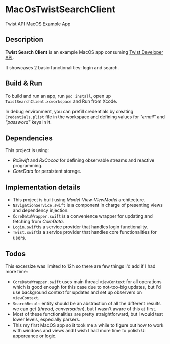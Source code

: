 # MacOsTwistSearchClient
Twist API MacOS Example App

## Description
**Twist Search Client** is an example MacOS app consuming [Twist Developer API](https://api.twistapp.com/v2/). 

It showcases 2 basic functionalities: login and search.

## Build & Run
To build and run an app, run `pod install`, open up `TwistSearchClient.xcworkspace` and Run from Xcode. 

In debug environment, you can prefill credentials by creating `Credentials.plist` file in the workspace and defining values for *"email"* and *"password"* keys in it.

## Dependencies
This project is using:
* *RxSwift* and *RxCocoa* for defining observable streams and reactive programming.
* *CoreData* for persistent storage.

## Implementation details
* This project is built using *Model-View-ViewModel* architecture. 
* `NavigationService.swift` is a component in charge of presenting views and dependency injection.
* `CoreDataWrapper.swift` is a convenience wrapper for updating and fetching from *CoreData*.
* `Login.swift`is a service provider that handles login functionality.
* `Twist.swift`is a service provider that handles core functionalities for users.

## Todos
This excersize was limited to 12h so there are few things I'd add if I had more time:
* `CoreDataWrapper.swift` uses main thread `viewContext` for all operations which is good enough for this case due to not-too-big updates, but I'd use background context for updates and set up observers on `viewContext`.
* `SearchResult` entity should be an abstraction of all the different results we can get (*thread*, *conversation*), but I wasn't aware of this at first.
* Most of these functionalities are pretty straightforward, but I would test lower levels, especially parsers.
* This my first MacOS app so it took me a while to figure out how to work with windows and views and I wish I had more time to polish UI appereance or logic.
